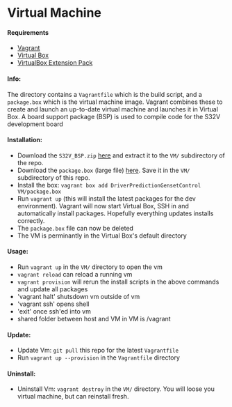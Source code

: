# Virtual Machine

#### Requirements
* [Vagrant](https://www.vagrantup.com/downloads.html)
* [Virtual Box](https://www.virtualbox.org/wiki/Downloads)
* [VirtualBox  Extension Pack](http://download.virtualbox.org/virtualbox/5.0.10/Oracle_VM_VirtualBox_Extension_Pack-5.0.10-104061.vbox-extpack)

#### Info:
The directory contains a `Vagrantfile` which is the build script, and a `package.box` which is the virtual machine image. Vagrant combines these to create and launch an up-to-date virtual machine and launches it in Virtual Box. A board support package (BSP) is used to compile code for the S32V development board

#### Installation:
* Download the `S32V_BSP.zip` [here](https://drive.google.com/a/uw.edu/file/d/0Bxacre40weBuM2RXWWxNUFJpWnc/view) and extract it to the `VM/` subdirectory of the repo. 
* Download the `package.box` (large file) [here](https://drive.google.com/open?id=0B-HGy6dgp_EHMGtzTW1rOGdJYVE). Save it in the `VM/` subdirectory of this repo.
* Install the box: `vagrant box add DriverPredictionGensetControl VM/package.box` 
* Run `vagrant up` (this will install the latest packages for the dev environment). Vagrant will now start Virtual Box, SSH in and automatically install packages. Hopefully everything updates installs correctly.
* The `package.box` file can now be deleted
* The VM is perminantly in the Virtual Box's default directory

#### Usage:
* Run `vagrant up` in the `VM/` directory to open the vm
* `vagrant reload` can reload a running vm
* `vagrant provision` will rerun the install scripts in the above commands and update all packages
* 'vagrant halt' shutsdown vm outside of vm
* 'vagrant ssh' opens shell
* 'exit' once ssh'ed into vm
* shared folder between host and VM in VM is /vagrant

#### Update:
* Update Vm: `git pull` this repo for the latest `Vagrantfile`
* Run `vagrant up --provision` in the `Vagrantfile` directory

#### Uninstall:
* Uninstall Vm: `vagrant destroy` in the `VM/` directory. You will loose you virtual machine, but can reinstall fresh.
